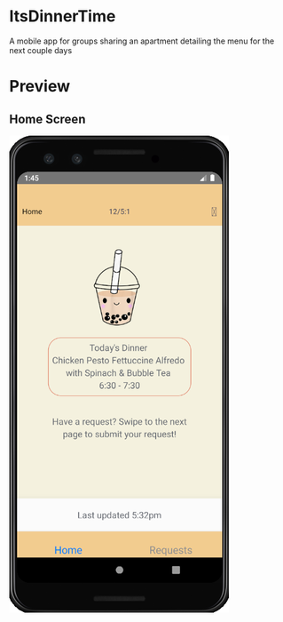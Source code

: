 # ItsDinnerTime
A mobile app for groups sharing an apartment detailing the menu for the next couple days

# Preview

## Home Screen

![alt text](https://github.com/ZovcIfzm/ItsDinnerTime/blob/master/readme/exampleHomeScreen.PNG)
